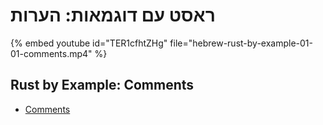 # ראסט עם דוגמאות: הערות

{% embed youtube id="TER1cfhtZHg" file="hebrew-rust-by-example-01-01-comments.mp4" %}


<div dir="ltr">

## Rust by Example: Comments


* [Comments](https://doc.rust-lang.org/stable/rust-by-example/hello/comment.html)

</div>
